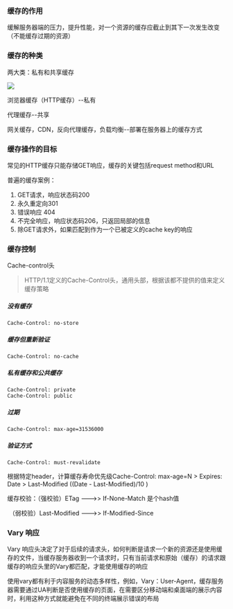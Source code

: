 ### 缓存的作用

缓解服务器端的压力，提升性能，对一个资源的缓存应截止到其下一次发生改变（不能缓存过期的资源）

### 缓存的种类

两大类：私有和共享缓存

![](E:\learn\blog\Blog\images\http-cache.png)

浏览器缓存（HTTP缓存）--私有

代理缓存--共享

网关缓存，CDN，反向代理缓存，负载均衡--部署在服务器上的缓存方式

### 缓存操作的目标

常见的HTTP缓存只能存储GET响应，缓存的关键包括request method和URL

普遍的缓存案例：

1. GET请求，响应状态码200
2. 永久重定向301
3. 错误响应 404
4. 不完全响应，响应状态码206，只返回局部的信息
5. 除GET请求外，如果匹配到作为一个已被定义的cache key的响应

### 缓存控制

Cache-control头

> HTTP/1.1定义的Cache-Control头，通用头部，根据该都不提供的值来定义缓存策略

##### 没有缓存

~~~
Cache-Control: no-store
~~~

##### 缓存但重新验证

~~~
Cache-Control: no-cache
~~~

##### 私有缓存和公共缓存

~~~~
Cache-Control: private
Cache-Control: public
~~~~

##### 过期

~~~
Cache-Control: max-age=31536000
~~~

##### 验证方式

~~~
Cache-Control: must-revalidate
~~~



根据特定header，计算缓存寿命优先级Cache-Control: max-age=N > Expires: Date > Last-Modified ((Date - Last-Modified)/10 )



缓存校验：（强校验）ETag --->> If-None-Match 是个hash值

​					（弱校验）Last-Modified --->> If-Modified-Since 

### Vary 响应

Vary 响应头决定了对于后续的请求头，如何判断是请求一个新的资源还是使用缓存的文件，当缓存服务器收到一个请求时，只有当前请求和原始（缓存）的请求跟缓存的响应头里的Vary都匹配，才能使用缓存的响应



使用vary都有利于内容服务的动态多样性，例如，Vary：User-Agent，缓存服务器需要通过UA判断是否使用缓存的页面，在需要区分移动端和桌面端的展示内容时，利用这种方式就能避免在不同的终端展示错误的布局





